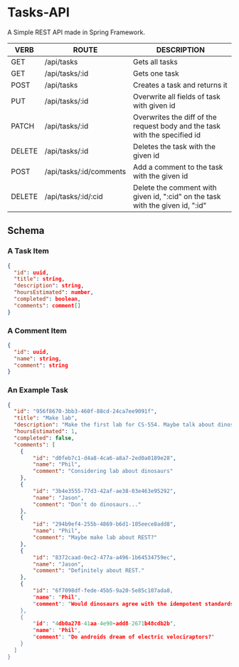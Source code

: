 # Tasks-API
A Simple REST API made in Spring Framework.


| VERB   | ROUTE                   | DESCRIPTION                                                                   |
|--------|-------------------------|-------------------------------------------------------------------------------|
| GET    | /api/tasks              | Gets all tasks                                                                |
| GET    | /api/tasks/:id          | Gets one task                                                                 |
| POST   | /api/tasks              | Creates a task and returns it                                                 |
| PUT    | /api/tasks/:id          | Overwrite all fields of task with given id                                    |
| PATCH  | /api/tasks/:id          | Overwrites the diff of the request body and the task with the specified id    |
| DELETE | /api/tasks/:id          | Deletes the task with the given id                                            |
| POST   | /api/tasks/:id/comments | Add a comment to the task with the given id                                   |
| DELETE | /api/tasks/:id/:cid     | Delete the comment with given id, ":cid" on the task with the given id, ":id" |


## Schema

### A Task Item

```json
{
  "id": uuid,
  "title": string,
  "description": string,
  "hoursEstimated": number,
  "completed": boolean,
  "comments": comment[]
}
```

### A Comment Item

```json
{
  "id": uuid,
  "name": string,
  "comment": string
}
```

### An Example Task

```json
{
  "id": "956f8670-3bb3-460f-88cd-24ca7ee9091f",
  "title": "Make lab",
  "description": "Make the first lab for CS-554. Maybe talk about dinosaurs in it, or something",
  "hoursEstimated": 1,
  "completed": false,
  "comments": [
    {
        "id": "d0feb7c1-d4a8-4ca6-a8a7-2ed0a0189e28",
        "name": "Phil",
        "comment": "Considering lab about dinosaurs"
    },
    {
        "id": "3b4e3555-77d3-42af-ae38-03e463e95292",
        "name": "Jason",
        "comment": "Don't do dinosaurs..."
    },
    {
        "id": "294b9ef4-255b-4869-b6d1-105eece8add8",
        "name": "Phil",
        "comment": "Maybe make lab about REST?"
    },
    {
        "id": "8372caad-0ec2-477a-a496-1b64534759ec",
        "name": "Jason",
        "comment": "Definitely about REST."
    },
    {
        "id": "6f7098df-fede-45b5-9a20-5e85c107ada8,
        "name": "Phil",
        "comment": "Would dinosaurs agree with the idempotent standards of REST?"
    },
    {
        "id": "4db0a278-41aa-4e90-add8-2671b48cdb2b",
        "name": "Phil",
        "comment": "Do androids dream of electric velociraptors?"
    }
  ]
}
```
